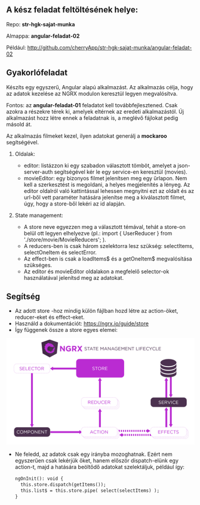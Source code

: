 ## A kész feladat feltöltésének helye:

Repo: **str-hgk-sajat-munka**

Almappa: **angular-feladat-02**

Például: http://github.com/cherryApp/str-hgk-sajat-munka/angular-feladat-02


## Gyakorlófeladat

Készíts egy egyszerű, Angular alapú alkalmazást. Az alkalmazás célja, hogy az adatok kezelése az NGRX modulon keresztül legyen megvalósítva.

Fontos: az **angular-feladat-01** feladatot kell továbbfejlesztened. Csak azokra a részekre térek ki, amelyek eltérnek az eredeti alkalmazástól. Új alkalmazást hozz létre ennek a feladatnak is, a meglévő fájlokat pedig másold át.

Az alkalmazás filmeket kezel, ilyen adatokat generálj a **mockaroo** segítségével.

1. Oldalak:
    - editor: listázzon ki egy szabadon választott tömböt, amelyet a json-server-auth segítségével kér le egy service-en keresztül (movies).
    - movieEditor: egy bizonyos filmet jelenítsen meg egy űrlapon. Nem kell a szerkesztést is megoldani, a helyes megjelenítés a lényeg. Az editor oldalról való kattintással lehessen megnyitni ezt az oldalt és az url-ből vett paraméter hatására jelenítse meg a kiválasztott filmet, úgy, hogy a store-ből lekéri az id alapján.

2. State management: 
    - A store neve egyezzen meg a választott témával, tehát a store-on belül ott legyen elhelyezve (pl.: import { UserReducer } from './store/movie/MovieReducers'; ).
    - A reducers-ben is csak három szelektorra lesz szükség: selectItems, selectOneItem és selectError.
    - Az effect-ben is csak a loadItems$ és a getOneItem$ megvalósítása szükséges.
    - Az editor és movieEditor oldalakon a megfelelő selector-ok használatával jelenítsd meg az adatokat.

## Segítség

- Az adott store -hoz mindig külön fájlban hozd létre az action-öket, reducer-eket és effect-eket.
- Használd a dokumentációt: https://ngrx.io/guide/store
- Így függenek össze a store egyes elemei:

![state management lifecycle](./state-management-lifecycle.png)

- Ne feledd, az adatok csak egy irányba mozoghatnak. Ezért nem egyszerűen csak lekérjük őket, hanem először dispatch-elünk egy action-t, majd a hatására beöltődő adatokat szelektáljuk, például így:

      ngOnInit(): void {
        this.store.dispatch(getItems());
        this.list$ = this.store.pipe( select(selectItems) );
      }